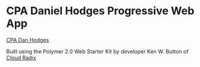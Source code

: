 # CPA Daniel Hodges Progressive Web App

[CPA Dan Hodges](https://cpadanielhodges.com)

Built using the Polymer 2.0 Web Starter Kit by developer Ken W. Button of [Cloud Radix](https://cloudradix.com) 